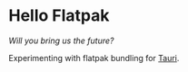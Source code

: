 # Hello Flatpak

_Will you bring us the future?_

Experimenting with flatpak bundling for [Tauri](https://tauri.app/).

